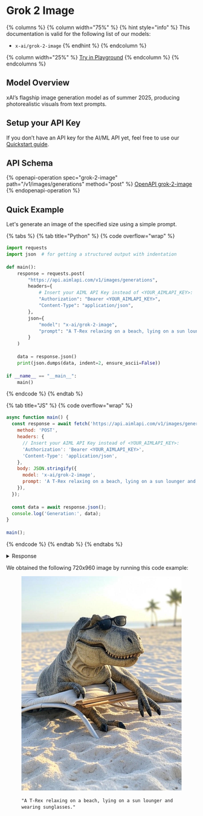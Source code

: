 # Grok 2 Image

{% columns %}
{% column width="75%" %}
{% hint style="info" %}
This documentation is valid for the following list of our models:

* `x-ai/grok-2-image`
{% endhint %}
{% endcolumn %}

{% column width="25%" %}
<a href="https://aimlapi.com/app/?model=x-ai/grok-2-image&#x26;mode=image" class="button primary">Try in Playground</a>
{% endcolumn %}
{% endcolumns %}

## Model Overview

xAI’s flagship image generation model as of summer 2025, producing photorealistic visuals from text prompts.

## Setup your API Key

If you don’t have an API key for the AI/ML API yet, feel free to use our [Quickstart guide](https://docs.aimlapi.com/quickstart/setting-up).

## API Schema

{% openapi-operation spec="grok-2-image" path="/v1/images/generations" method="post" %}
[OpenAPI grok-2-image](https://raw.githubusercontent.com/aimlapi/api-docs/refs/heads/main/docs/api-references/image-models/xAI/grok-2-image.json)
{% endopenapi-operation %}

## Quick Example

Let's generate an image of the specified size using a simple prompt.

{% tabs %}
{% tab title="Python" %}
{% code overflow="wrap" %}
```python
import requests
import json  # for getting a structured output with indentation

def main():
    response = requests.post(
        "https://api.aimlapi.com/v1/images/generations",
        headers={
            # Insert your AIML API Key instead of <YOUR_AIMLAPI_KEY>:
            "Authorization": "Bearer <YOUR_AIMLAPI_KEY>",
            "Content-Type": "application/json",
        },
        json={
            "model": "x-ai/grok-2-image",
            "prompt": "A T-Rex relaxing on a beach, lying on a sun lounger and wearing sunglasses."
        }
    )

    data = response.json()
    print(json.dumps(data, indent=2, ensure_ascii=False))

if __name__ == "__main__":
    main()
```
{% endcode %}
{% endtab %}

{% tab title="JS" %}
{% code overflow="wrap" %}
```javascript
async function main() {
  const response = await fetch('https://api.aimlapi.com/v1/images/generations', {
    method: 'POST',
    headers: {
      // Insert your AIML API Key instead of <YOUR_AIMLAPI_KEY>:
      'Authorization': 'Bearer <YOUR_AIMLAPI_KEY>',
      'Content-Type': 'application/json',
    },
    body: JSON.stringify({
      model: 'x-ai/grok-2-image',
      prompt: 'A T-Rex relaxing on a beach, lying on a sun lounger and wearing sunglasses.',
    }),
  });

  const data = await response.json();
  console.log('Generation:', data);
}

main();
```
{% endcode %}
{% endtab %}
{% endtabs %}

<details>

<summary>Response</summary>

{% code overflow="wrap" %}
```json5
{
  "data": [
    {
      "url": "https://cdn.aimlapi.com/xolmis/xai-imgen/xai-tmp-imgen-81fc6308-29a8-46c8-8d5a-16060c0724e8.jpeg",
      "revised_prompt": "A high-resolution photograph of a T-Rex relaxing on a beach, lying on a sun lounger and wearing sunglasses. The T-Rex is facing slightly to the right, with its sunglasses clearly visible. The background features a calm ocean and a few palm trees, set during the day with natural, soft lighting. The beach is relatively empty, focusing attention on the T-Rex. There are no distracting elements like birds or other animals, ensuring the T-Rex remains the central figure in the composition. The overall mood is serene and tranquil, emphasizing the unusual yet peaceful scene."
    }
  ],
  "meta": {
    "usage": {
      "tokens_used": 147000
    }
  }
}
```
{% endcode %}

</details>

We obtained the following 720x960 image by running this code example:

<div align="left"><figure><img src="../../../.gitbook/assets/xai-tmp-imgen-81fc6308-29a8-46c8-8d5a-16060c0724e8.jpeg" alt=""><figcaption><p><code>"A T-Rex relaxing on a beach, lying on a sun lounger and wearing sunglasses."</code></p></figcaption></figure></div>

